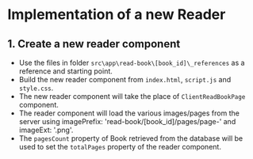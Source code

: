 # Implementation of a new Reader

## 1. Create a new reader component

-   Use the files in folder `src\app\read-book\[book_id]\_references` as a reference and starting point.
-   Build the new reader component from `index.html`, `script.js` and `style.css`.
-   The new reader component will take the place of `ClientReadBookPage` component.
-   The reader component will load the various images/pages from the server using imagePrefix: 'read-book/[book_id]/pages/page-' and imageExt: '.png'.
-   The `pagesCount` property of Book retrieved from the database will be used to set the `totalPages` property of the reader component.
